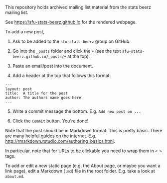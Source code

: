This repository holds archived mailing list material from the stats beerz mailing list.

See <https://sfu-stats-beerz.github.io> for the rendered webpage.

To add a new post, 

1. Ask to be added to the `sfu-stats-beerz` group on GitHub.

2. Go into the `_posts` folder and click the `+` (see the text `sfu-stats-beerz.github.io/_posts/+` at the top).

3. Paste an email/post into the document.

4. Add a header at the top that follows this format:

```
---
layout: post
title:  A title for the post
author: The authors name goes here
---
```

5. Write a commit message the bottom. E.g. `Add new post on ...`

6. Click the `Commit` button. You're done!

Note that the post should be in Markdown format. This is pretty basic. There are many helpful guides on the internet. E.g. <http://rmarkdown.rstudio.com/authoring_basics.html>.

In particular, note that for URLs to be clickable you need to wrap them in `< >` tags.

To add or edit a new static page (e.g. the About page, or maybe you want a link page), edit a Markdown (`.md`) file in the root folder. E.g. take a look at `about.md`.
